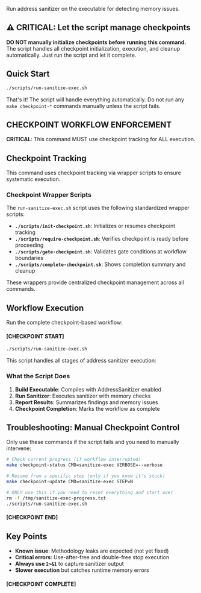 Run address sanitizer on the executable for detecting memory issues.

## ⚠️ CRITICAL: Let the script manage checkpoints

**DO NOT manually initialize checkpoints before running this command.** The script handles all checkpoint initialization, execution, and cleanup automatically. Just run the script and let it complete.

## Quick Start

```bash
./scripts/run-sanitize-exec.sh
```

That's it! The script will handle everything automatically. Do not run any `make checkpoint-*` commands manually unless the script fails.

## CHECKPOINT WORKFLOW ENFORCEMENT

**CRITICAL**: This command MUST use checkpoint tracking for ALL execution.

## Checkpoint Tracking

This command uses checkpoint tracking via wrapper scripts to ensure systematic execution.

### Checkpoint Wrapper Scripts

The `run-sanitize-exec.sh` script uses the following standardized wrapper scripts:

- **`./scripts/init-checkpoint.sh`**: Initializes or resumes checkpoint tracking
- **`./scripts/require-checkpoint.sh`**: Verifies checkpoint is ready before proceeding
- **`./scripts/gate-checkpoint.sh`**: Validates gate conditions at workflow boundaries
- **`./scripts/complete-checkpoint.sh`**: Shows completion summary and cleanup

These wrappers provide centralized checkpoint management across all commands.

## Workflow Execution

Run the complete checkpoint-based workflow:

#### [CHECKPOINT START]

```bash
./scripts/run-sanitize-exec.sh
```

This script handles all stages of address sanitizer execution:

### What the Script Does

1. **Build Executable**: Compiles with AddressSanitizer enabled
2. **Run Sanitizer**: Executes sanitizer with memory checks
3. **Report Results**: Summarizes findings and memory issues
4. **Checkpoint Completion**: Marks the workflow as complete

## Troubleshooting: Manual Checkpoint Control

Only use these commands if the script fails and you need to manually intervene:

```bash
# Check current progress (if workflow interrupted)
make checkpoint-status CMD=sanitize-exec VERBOSE=--verbose

# Resume from a specific step (only if you know it's stuck)
make checkpoint-update CMD=sanitize-exec STEP=N

# ONLY use this if you need to reset everything and start over
rm -f /tmp/sanitize-exec-progress.txt
./scripts/run-sanitize-exec.sh
```

#### [CHECKPOINT END]

## Key Points

- **Known issue**: Methodology leaks are expected (not yet fixed)
- **Critical errors**: Use-after-free and double-free stop execution
- **Always use `2>&1`** to capture sanitizer output
- **Slower execution** but catches runtime memory errors

#### [CHECKPOINT COMPLETE]
